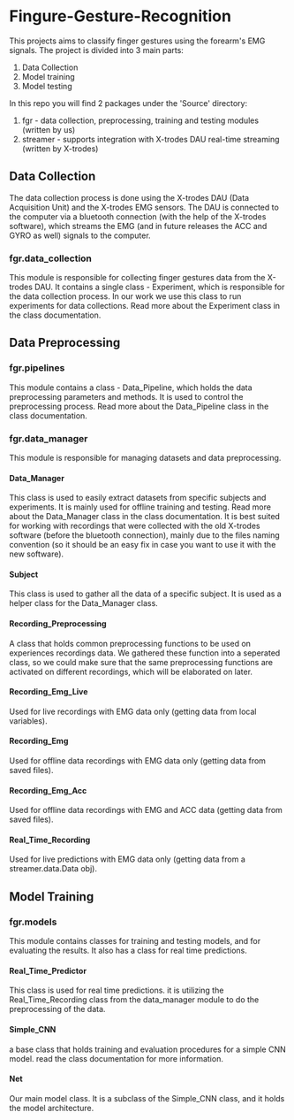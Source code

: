 # Fingure-Gesture-Recognition
This projects aims to classify finger gestures using the forearm's EMG signals.
The project is divided into 3 main parts:
1. Data Collection
2. Model training
3. Model testing

In this repo you will find 2 packages under the 'Source' directory:
1. fgr - data collection, preprocessing, training and testing modules (written by us)
2. streamer - supports integration with X-trodes DAU real-time streaming (written by X-trodes)

## Data Collection
The data collection process is done using the X-trodes DAU (Data Acquisition Unit) and the X-trodes EMG sensors.
The DAU is connected to the computer via a bluetooth connection (with the help of the X-trodes software), which streams 
the EMG (and in future releases the ACC and GYRO as well) signals to the computer.

### fgr.data_collection
This module is responsible for collecting finger gestures data from the X-trodes DAU.
It contains a single class - Experiment, which is responsible for the data collection process.
In our work we use this class to run experiments for data collections. Read more about the Experiment class in the
class documentation.

## Data Preprocessing
### fgr.pipelines
This module contains a class - Data_Pipeline, which holds the data preprocessing parameters and methods. It is used to 
control the preprocessing process. Read more about the Data_Pipeline class in the class documentation.

### fgr.data_manager
This module is responsible for managing datasets and data preprocessing. 

#### Data_Manager
This class is used to easily extract datasets from specific subjects and experiments.
It is mainly used for offline training and testing. Read more about the Data_Manager class in the class documentation.
It is best suited for working with recordings that were collected with the old X-trodes software (before the bluetooth connection),
mainly due to the files naming convention (so it should be an easy fix in case you want to use it with the new software).

#### Subject
This class is used to gather all the data of a specific subject. It is used as a helper class for the Data_Manager class.

#### Recording_Preprocessing
A class that holds common preprocessing functions to be used on experiences recordings data.
We gathered these function into a seperated class, so we could make sure that the same preprocessing functions are activated
on different recordings, which will be elaborated on later.

#### Recording_Emg_Live
Used for live recordings with EMG data only (getting data from local variables).

#### Recording_Emg
Used for offline data recordings with EMG data only (getting data from saved files).

#### Recording_Emg_Acc
Used for offline data recordings with EMG and ACC data (getting data from saved files).

#### Real_Time_Recording
Used for live predictions with EMG data only (getting data from a streamer.data.Data obj).


## Model Training

### fgr.models
This module contains classes for training and testing models, and for evaluating the results.
It also has a class for real time predictions.

#### Real_Time_Predictor
This class is used for real time predictions. it is utilizing the Real_Time_Recording class from the data_manager module
to do the preprocessing of the data.

#### Simple_CNN
a base class that holds training and evaluation procedures for a simple CNN model.
read the class documentation for more information.

#### Net
Our main model class. It is a subclass of the Simple_CNN class, and it holds the model architecture.





